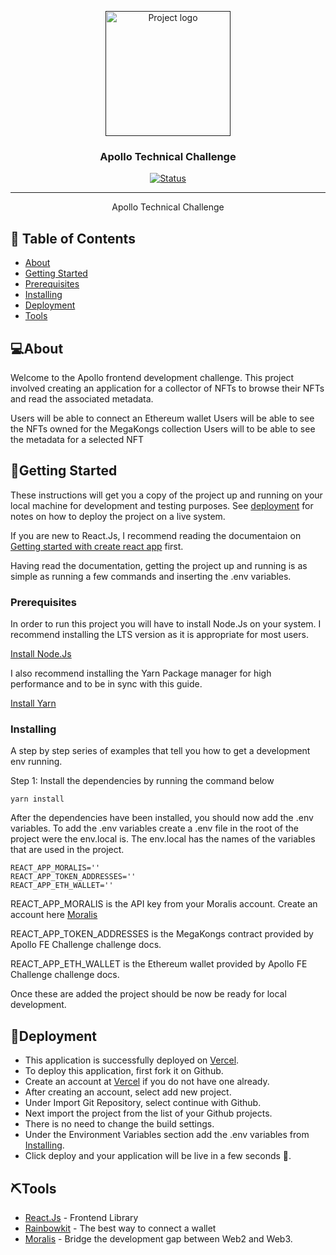 <p align="center">
  <a href="" rel="noopener">
 <img width=200px height=200px src="https://upload.wikimedia.org/wikipedia/commons/thumb/a/a7/React-icon.svg/768px-React-icon.svg.png?20220125121207" alt="Project logo"></a>
</p>

<h3 align="center">
Apollo Technical Challenge
</h3>

<div align="center">

  [![Status](https://img.shields.io/badge/status-active-success.svg)]() 


</div>

---

<p align="center"> Apollo Technical Challenge
    <br> 
</p>

## 📝 Table of Contents
- [About](#About  )
- [Getting Started](#get_started)
- [Prerequisites](#prerequisites)
- [Installing](#installing)
- [Deployment](#Deployment )
- [Tools](#Tools)



## 💻About    <a name = "about"></a>

Welcome to the Apollo frontend development challenge. This project involved creating an application for a collector of NFTs to browse their NFTs and read the associated metadata.

Users will be able to connect an Ethereum wallet
Users will be able to see the NFTs owned for the MegaKongs collection
Users will to be able to see the metadata for a selected NFT




## 🏁Getting Started <a name = "get_started"></a>

These instructions will get you a copy of the project up and running on your local machine for development and testing purposes. See [deployment](#deployment) for notes on how to deploy the project on a live system.

If you are new to React.Js, I recommend reading the documentaion on [Getting started with create react app](https://github.com/devJasonClarke/Apollo-technical-challenge/blob/main/Getting-Started-with-Create-React-App.md) first.

Having read the documentation, getting the project up and running is as simple as running a few commands and inserting the .env variables.


### Prerequisites
In order to run this project you will have to install Node.Js on your system. I recommend installing the LTS version as it is appropriate for most users.

[Install Node.Js](https://nodejs.org/en/)

I also recommend installing the Yarn Package manager for high performance and to be in sync with this guide.

[Install Yarn](https://yarnpkg.com/)


### Installing
A step by step series of examples that tell you how to get a development env running.

Step 1: Install the dependencies by running the command below

```
yarn install
```

After the dependencies have been installed, you should now add the .env variables. 
To add the .env variables create a .env file in the root of the project were the env.local is. The env.local has the names of the variables that are used in the project.

```
REACT_APP_MORALIS=''
REACT_APP_TOKEN_ADDRESSES=''
REACT_APP_ETH_WALLET=''
```
REACT_APP_MORALIS is the API key from your Moralis account. Create an account here [Moralis](https://moralis.io/)

REACT_APP_TOKEN_ADDRESSES is the MegaKongs contract provided by Apollo FE Challenge challenge docs. 

REACT_APP_ETH_WALLET is the Ethereum wallet provided by Apollo FE Challenge challenge docs. 

Once these are added the project should be now be ready for local development.


## 🚀Deployment  <a name = "deployment"></a>
- This application is successfully deployed on [Vercel](https://apollo-ten-taupe.vercel.app/).
- To deploy this application, first fork it on Github.
- Create an account at [Vercel](https://vercel.com/) if you do not have one already.
- After creating an account, select add new project.
- Under Import Git Repository, select continue with Github.
- Next import the project from the list of your Github projects.
- There is no need to change the build settings.
- Under the Environment Variables section add the .env variables from [Installing](#installing).
- Click deploy and your application will be live in a few seconds 🎉.


## ⛏️Tools <a name = "tools"></a>
- [React.Js](https://www.mongodb.com/) - Frontend Library
- [Rainbowkit](https://www.rainbowkit.com/) - The best way to connect a wallet 
- [Moralis](https://moralis.io/) - Bridge the development gap between Web2 and Web3.


